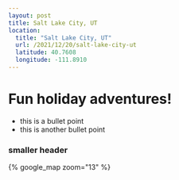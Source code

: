 ```yaml
---
layout: post
title: Salt Lake City, UT
location:
  title: "Salt Lake City, UT"
  url: /2021/12/20/salt-lake-city-ut
  latitude: 40.7608
  longitude: -111.8910
---
```



# Fun holiday adventures!

* this is a bullet point
* this is another bullet point

### smaller header

{% google_map 
    zoom="13" %}
